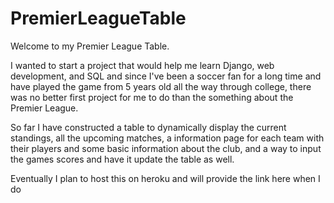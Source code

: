 # PremierLeagueTable

Welcome to my Premier League Table. 

I wanted to start a project that would help me learn Django, web development, and SQL and since I've been a soccer fan for a long time and have played the game from 5 years old 
all the way through college, there was no better first project for me to do than the something about the Premier League. 

So far I have constructed a table to dynamically display the current standings, all the upcoming matches, a information page for each team with their players and some basic 
information about the club, and a way to input the games scores and have it update the table as well. 

Eventually I plan to host this on heroku and will provide the link here when I do
